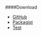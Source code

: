 ####Download

* [GitHub](https://github.com/canax/anax-flat)
* [Packagist](https://packagist.org/packages/mos/anax-flat)
* [Test](https://google.com)

